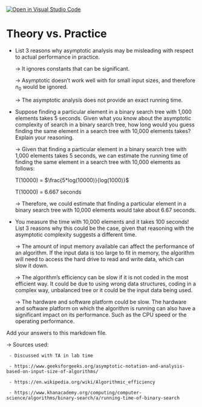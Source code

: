 [![Open in Visual Studio Code](https://classroom.github.com/assets/open-in-vscode-718a45dd9cf7e7f842a935f5ebbe5719a5e09af4491e668f4dbf3b35d5cca122.svg)](https://classroom.github.com/online_ide?assignment_repo_id=11977131&assignment_repo_type=AssignmentRepo)
# Theory vs. Practice

- List 3 reasons why asymptotic analysis may be misleading with respect to
  actual performance in practice.

   ->  It ignores constants that can be significant. 

   ->  Asymptotic doesn’t work well with for small input sizes, and therefore $n_0$ would be ignored. 

   ->  The asymptotic analysis does not provide an exact running time.


- Suppose finding a particular element in a binary search tree with 1,000
  elements takes 5 seconds. Given what you know about the asymptotic complexity
  of search in a binary search tree, how long would you guess finding the same
  element in a search tree with 10,000 elements takes? Explain your reasoning.

  -> Given that finding a particular element in a binary search tree with 1,000 elements takes 5 seconds, we can estimate the running time of finding the same element in 
 a search tree with 10,000 elements as follows:

    T(10000) = $\frac{5*log(10000)}{log(1000)}$

    T(10000) = 6.667 seconds

  -> Therefore, we could estimate that finding a particular element in a binary search tree with 10,000 elements would take about 6.67 seconds.


- You measure the time with 10,000 elements and it takes 100 seconds! List 3
  reasons why this could be the case, given that reasoning with the asymptotic
  complexity suggests a different time.

  -> The amount of input memory available can affect the performance of an algorithm. If the input data is too large to fit in memory, the algorithm will need to access the hard drive to read and write data, which can slow it down.
  
  -> The algorithm’s efficiency can be slow if it is not coded in the most efficient way. It could be due to using wrong data structures, coding in a complex way, unbalanced tree or it could be the input data being used.
  
  -> The hardware and software platform could be slow. The hardware and software platform on which the algorithm is running can also have a significant impact on its performance.  Such as the CPU speed or the operating performance. 


Add your answers to this markdown file.


  -> Sources used: 
  
     - Discussed with TA in lab time
     
     - https://www.geeksforgeeks.org/asymptotic-notation-and-analysis-based-on-input-size-of-algorithms/
     
     - https://en.wikipedia.org/wiki/Algorithmic_efficiency
     
     - https://www.khanacademy.org/computing/computer-science/algorithms/binary-search/a/running-time-of-binary-search
